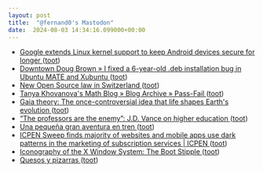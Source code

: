 ```yaml
---
layout: post
title:  "@fernand0's Mastodon"
date:  2024-08-03 14:34:16.099000+00:00
---
```

*  [Google extends Linux kernel support to keep Android devices secure for longer ](https://www.androidauthority.com/google-extends-linux-support-3457871) ([toot](https://mastodon.social/@fernand0/112898582516949815))
*  [Downtown Doug Brown » I fixed a 6-year-old .deb installation bug in Ubuntu MATE and Xubuntu ](https://www.downtowndougbrown.com/2024/07/i-fixed-a-6-year-old-deb-installation-bug-in-ubuntu-mate-and-xubuntu) ([toot](https://mastodon.social/@fernand0/112898275639442396))
*  [New Open Source law in Switzerland ](https://joinup.ec.europa.eu/collection/open-source-observatory-osor/news/new-open-source-law-switzerlan) ([toot](https://mastodon.social/@fernand0/112898173323132182))
*  [Tanya Khovanova's Math Blog  » Blog Archive   » Pass-Fail ](https://blog.tanyakhovanova.com/2024/07/pass-fail) ([toot](https://mastodon.social/@fernand0/112897842134605711))
*  [Gaia theory: The once-controversial idea that life shapes Earth's evolution ](https://bigthink.com/13-8/gaia-theory-the-once-controversial-idea-that-life-shapes-earths-evolution) ([toot](https://mastodon.social/@fernand0/112897634546580777))
*  [“The professors are the enemy”: J.D. Vance on higher education ](https://bryanalexander.org/politics/the-professors-are-the-enemy-j-d-vance-on-higher-education) ([toot](https://mastodon.social/@fernand0/112897438412750399))
*  [Una pequeña gran aventura en tren ](https://www.jotdown.es/2024/07/una-pequena-gran-aventura-en-tren) ([toot](https://mastodon.social/@fernand0/112897151492002894))
*  [ICPEN Sweep finds majority of websites and mobile apps use dark patterns in the marketing of subscription services \| ICPEN ](https://icpen.org/news/136) ([toot](https://mastodon.social/@fernand0/112896995942999146))
*  [Iconography of the X Window System: The Boot Stipple ](https://matttproud.com/blog/posts/x-window-system-boot-stipple.htm) ([toot](https://mastodon.social/@fernand0/112896224326507851))
*  [Quesos y pizarras ](https://www.flickr.com/photos/fernand0/53895371360) ([toot](https://mastodon.social/@fernand0/112895542226883295))
